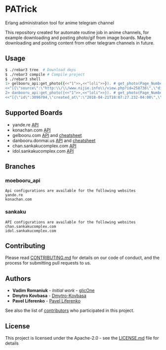 # PATrick
Erlang administration tool for anime telegram channel

This repository created for automate routine job in anime channels, for example downloading and posting photo/gif from image boards.
Maybe downloading and posting content from other telegram channels in future.

## Usage

```sh
$ ./rebar3 tree  # Download deps
$ ./rebar3 compile # Compile project
$ ./rebar3 shell
1> gelbooru_api:get_photo({<<"1">>,<<"loli">>}). # get_photo(Page_Number, Tags)
<<"[{\"source\":\"http:\\/\\/www.nijie.info\\/view.php?id=258736\",\"directory\":\"f5\\/f6\",\"hash\":\"f5f6f26474d41e0bac980679aa0d36"...>>
2> danbooru_api:get_photo({<<"1">>,<<"loli">>}). # get_photo(Page_Number, Tags)
<<"[{\"id\":3096704,\"created_at\":\"2018-04-21T18:07:27.232-04:00\",\"uploader_id\":508240,\"score\":6,\"source\":\"https://pawoo.n"...>>


```

## Supported Boards

  * yande.re [API](https://yande.re/help/api)
  * konachan.com [API](https://konachan.com/help/api)
  * gelbooru.com [API](https://gelbooru.com/index.php?page=help&topic=dapi) and [cheatsheet](https://gelbooru.com/index.php?page=help&topic=cheatsheet)
  * danbooru.donmai.us [API](https://danbooru.donmai.us/wiki_pages/43568) and [cheatsheet](https://danbooru.donmai.us/wiki_pages/43049)
  * chan.sankakucomplex.com [API](https://chan.sankakucomplex.com/help/api)
  * idol.sankakucomplex.com [API](https://idol.sankakucomplex.com/help/api)

## Branches

### moebooru_api

    Api configurations are available for the following websites
    yande.re
    konachan.com

### sankaku

    API configurations are available for the following websites
    chan.sankakucomplex.com
    idol.sankakucomplex.com

## Contributing

Please read [CONTRIBUTING.md](CONTRIBUTING.md) for details on our code of conduct, and the process for submitting pull requests to us.

## Authors

* **Vadim Romaniuk** - *Initial work* - [glicOne](https://github.com/RomaniukVadim)
* **Dmytro Kovbasa**  - [Dmytro-Kovbasa](https://github.com/Dmytro-Kovbasa)
* **Pavel Liferenko**  - [Pavel Liferenko](https://github.com/Liferenko)

See also the list of [contributors](https://github.com/ErlangBoys/PATrick/graphs/contributors) who participated in this project.

## License

This project is licensed under the Apache-2.0 - see the [LICENSE.md](LICENSE.md) file for details
